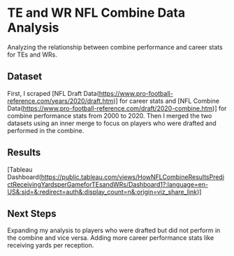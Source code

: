 # TE and WR NFL Combine Data Analysis 

Analyzing the relationship between combine performance and career stats for TEs and WRs.

## Dataset
First, I scraped [NFL Draft Data(https://www.pro-football-reference.com/years/2020/draft.htm)] for career stats and [NFL Combine Data(https://www.pro-football-reference.com/draft/2020-combine.htm)] for combine performance stats from 2000 to 2020. Then I merged the two datasets using an inner merge to focus on players who were drafted and performed in the combine. 

## Results 
[Tableau Dashboard(https://public.tableau.com/views/HowNFLCombineResultsPredictReceivingYardsperGameforTEsandWRs/Dashboard1?:language=en-US&:sid=&:redirect=auth&:display_count=n&:origin=viz_share_link)] 

## Next Steps
Expanding my analysis to players who were drafted but did not perform in the combine and vice versa. Adding more career performance stats like receiving yards per reception. 
